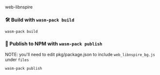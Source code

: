 web-libnspire

### 🛠️ Build with `wasm-pack build`

```
wasm-pack build
```

### 🎁 Publish to NPM with `wasm-pack publish`

NOTE: you'll need to edit pkg/package.json to include `web_libnspire_bg.js` under `files`

```
wasm-pack publish
```

